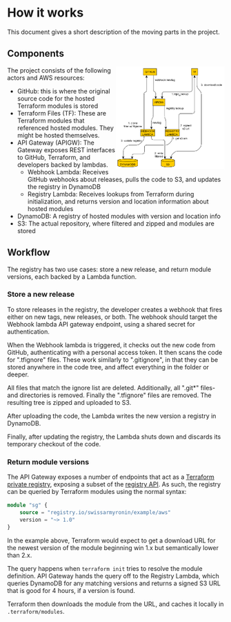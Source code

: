 # How it works

This document gives a short description of the moving parts in the project.

## Components

<img src="terraform_repo.png" alt="Component diagram" width="50%" align="right" />The project consists of the following actors and AWS resources:

* GitHub: this is where the original source code for the hosted Terraform modules is stored
* Terraform Files (TF): These are Terraform modules that referenced hosted modules. They might be hosted themselves.
* API Gateway (APIGW): The Gateway exposes REST interfaces to GitHub, Terraform, and developers backed by lambdas.
  * Webhook Lambda: Receives GitHub webhooks about releases, pulls the code to S3, and updates the registry in DynamoDB
  * Registry Lambda: Receives lookups from Terraform during initialization, and returns version and location information about hosted modules
* DynamoDB: A registry of hosted modules with version and location info
* S3: The actual repository, where filtered and zipped and modules are stored

## Workflow

The registry has two use cases: store a new release, and return module versions, each backed by a Lambda function.

### Store a new release

To store releases in the registry, the developer creates a webhook that fires either on new tags, new releases, or both. The webhook should target the Webhook lambda API gateway endpoint, using a shared secret for authentication.

When the Webhook lambda is triggered, it checks out the new code from GitHub, authenticating with a personal access token. It then scans the code for ".tfignore" files. These work similarly to ".gitignore", in that they can be stored anywhere in the code tree, and affect everything in the folder or deeper.

All files that match the ignore list are deleted. Additionally, all ".git*" files- and directories is removed. Finally the ".tfignore" files are removed. The resulting tree is zipped and uploaded to S3. 

After uploading the code, the Lambda writes the new version a registry in DynamoDB. 

Finally, after updating the registry, the Lambda shuts down and discards its temporary checkout of the code.

### Return module versions

The API Gateway exposes a number of endpoints that act as a [Terraform private registry](https://www.terraform.io/docs/registry/private.html), exposing a subset of the [registry API](https://www.terraform.io/docs/registry/api.html). As such, the registry can be queried by Terraform modules using the normal syntax:

```terraform
module "sg" {
    source = "registry.io/swissarmyronin/example/aws"
    version = "~> 1.0"
}
```

In the example above, Terraform would expect to get a download URL for the newest version of the module beginning win 1.x but semantically lower than 2.x.

The query happens when `terraform init` tries to resolve the module definition. API Gateway hands the query off to the Registry Lambda, which queries DynamoDB for any matching versions and returns a signed S3 URL that is good for 4 hours, if a version is found.

Terraform then downloads the module from the URL, and caches it locally in `.terraform/modules`.
